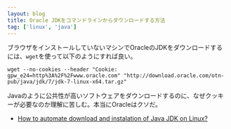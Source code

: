 ```yaml
---
layout: blog
title: Oracle JDKをコマンドラインからダウンロードする方法
tag: ['linux', 'java']
---
```




ブラウザをインストールしていないマシンでOracleのJDKをダウンロードするには、`wget`を使って以下のようにすれば良い。

~~~~
wget --no-cookies --header "Cookie: gpw_e24=http%3A%2F%2Fwww.oracle.com" "http://download.oracle.com/otn-pub/java/jdk/7/jdk-7-linux-x64.tar.gz"
~~~~

Javaのように公共性が高いソフトウェアをダウンロードするのに、なぜクッキーが必要なのか理解に苦しむ。本当にOracleはクソだ。

- [How to automate download and instalation of Java JDK on Linux?](http://stackoverflow.com/questions/10268583/how-to-automate-download-and-instalation-of-java-jdk-on-linux)
